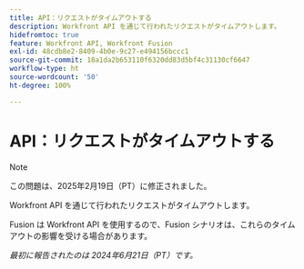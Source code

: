 ```yaml
---
title: API：リクエストがタイムアウトする
description: Workfront API を通じて行われたリクエストがタイムアウトします。
hidefromtoc: true
feature: Workfront API, Workfront Fusion
exl-id: 48cdb8e2-8409-4b0e-9c27-e494156bccc1
source-git-commit: 18a1da2b653110f6320dd83d5bf4c31130cf6647
workflow-type: ht
source-wordcount: '50'
ht-degree: 100%

---
```


# API：リクエストがタイムアウトする

>[!NOTE]
>
>この問題は、2025年2月19日（PT）に修正されました。

Workfront API を通じて行われたリクエストがタイムアウトします。

Fusion は Workfront API を使用するので、Fusion シナリオは、これらのタイムアウトの影響を受ける場合があります。

_最初に報告されたのは 2024年6月21日（PT）です。_
